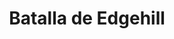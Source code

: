 ﻿---
title: "Batalla de Edgehill"
permalink: periodes_788.html
layout: periode
dataInici: 1642-10-23
sidebar: periodes
pares:
  - 522:
    title: "Primera Guerra Civil Inglesa"
    dataInici: "(1642)"
    dataFi: "(1646)"

fills:
jocsPrincipals:
jocsEscenaris:
jocsEpoca:
  - title: "This Accursed Civil War"
    bggId: 3408
    escenari: "Edgehill"
    dataInici: 
    dataFi: 

  - title: "Royalists & Roundheads II"
    bggId: 10885
    escenari: "Edgehill"
    dataInici: 
    dataFi: 

jocsEpocaEscenaris:
---
